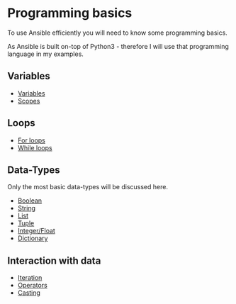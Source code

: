 # Programming basics

To use Ansible efficiently you will need to know some programming basics.

As Ansible is built on-top of Python3 - therefore I will use that programming language in my examples.

## Variables

* [Variables](https://www.w3schools.com/python/python_variables.asp)
* [Scopes](https://www.w3schools.com/python/python_scope.asp)

## Loops

* [For loops](https://www.w3schools.com/python/python_for_loops.asp)
* [While loops](https://www.w3schools.com/python/python_while_loops.asp)

## Data-Types

Only the most basic data-types will be discussed here.

* [Boolean](https://www.w3schools.com/python/python_booleans.asp)
* [String](https://www.w3schools.com/python/python_strings.asp)
* [List](https://www.w3schools.com/python/python_lists.asp)
* [Tuple](https://www.w3schools.com/python/python_tuples.asp)
* [Integer/Float](https://www.w3schools.com/python/python_numbers.asp)
* [Dictionary](https://www.w3schools.com/python/python_dictionaries.asp)

## Interaction with data

* [Iteration](https://www.w3schools.com/python/python_iterators.asp)
* [Operators](https://www.w3schools.com/python/python_operators.asp)
* [Casting](https://www.w3schools.com/python/python_casting.asp)
